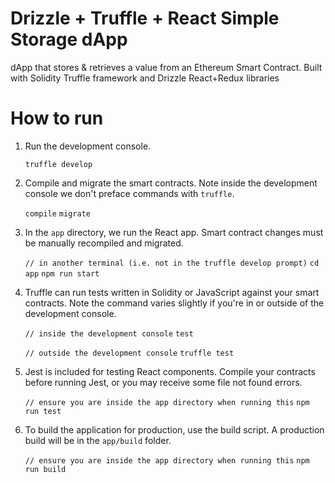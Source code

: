 # Drizzle + Truffle + React Simple Storage dApp

dApp that stores & retrieves a value from an Ethereum Smart Contract. Built with Solidity Truffle framework and Drizzle React+Redux libraries


# How to run

1.  Run the development console.
    
    `truffle develop` 
    
2.  Compile and migrate the smart contracts. Note inside the development console we don't preface commands with  `truffle`.
    
    `compile`
    `migrate` 
    
3.  In the  `app`  directory, we run the React app. Smart contract changes must be manually recompiled and migrated.
    
    `// in another terminal (i.e. not in the truffle develop prompt)`
    `cd app`
    `npm run start` 
    
4.  Truffle can run tests written in Solidity or JavaScript against your smart contracts. Note the command varies slightly if you're in or outside of the development console.
    
    `// inside the development console`
    `test`
    
    `// outside the development console`
    `truffle test` 
    
5.  Jest is included for testing React components. Compile your contracts before running Jest, or you may receive some file not found errors.
    
    `// ensure you are inside the app directory when running this`
    `npm run test` 
    
6.  To build the application for production, use the build script. A production build will be in the  `app/build`  folder.
    
    `// ensure you are inside the app directory when running this`
    `npm run build`
